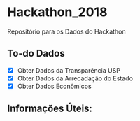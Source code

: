 # Hackathon_2018
Repositório para os Dados do Hackathon

## To-do Dados
- [X] Obter Dados da Transparência USP
- [X] Obter Dados da Arrecadação do Estado
- [X] Obter Dados Econômicos

## Informações Úteis:
